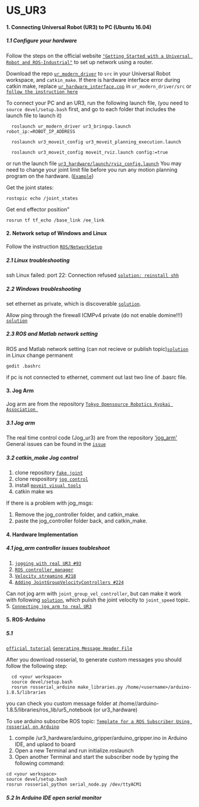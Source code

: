 # US_UR3

#### 1. Connecting Universal Robot (UR3) to PC (Ubuntu 16.04)
##### 1.1 Configure your hardware
Follow the steps on the official website [`"Getting Started with a Universal Robot and ROS-Industrial"`](http://wiki.ros.org/universal_robot/Tutorials/Getting%20Started%20with%20a%20Universal%20Robot%20and%20ROS-Industrial) to set up network using a router.

Download the repo [`ur_modern_driver`](https://github.com/ThomasTimm/ur_modern_driver) to `src` in your Universal Robot workspace, and `catkin_make`. If there is hardware interface error during catkin make, replace [`ur_hardware_interface.cpp`](https://github.com/iron-ox/ur_modern_driver/blob/883070d0b6c0c32b78bb1ca7155b8f3a1ead416c/src/ur_hardware_interface.cpp) in `ur_modern_driver/src` or [`follow the instruction here`](https://github.com/ros-industrial/ur_modern_driver/issues/135)

To connect your PC and an UR3, run the following launch file, (you need to `source devel/setup.bash` first, and go to each folder that includes the launch file to launch it)
```
  roslaunch ur_modern_driver ur3_bringup.launch robot_ip:=ROBOT_IP_ADDRESS

  roslaunch ur3_moveit_config ur3_moveit_planning_execution.launch

  roslaunch ur3_moveit_config moveit_rviz.launch config:=true
```
or run the launch file [`ur3_hardware/launch/rviz_config.launch`](https://github.com/Haoran-Zhao/US_UR3/blob/master/src/ur3_hardware/launch/rviz_config.launch)
You may need to change your joint limit file before you run any motion planning program on the hardware. ([`Example`](https://github.com/lihuang3/ur3_ROS-hardware/issues/1#issuecomment-422070509))

Get the joint states:
```
rostopic echo /joint_states
```
Get end effector position"
```
rosrun tf tf_echo /base_link /ee_link
```
#### 2. Network setup of Windows and Linux
Follow the instruction [`ROS/NetworkSetup`](http://wiki.ros.org/ROS/NetworkSetup)
##### 2.1 Linux troubleshooting
ssh Linux failed: port 22: Connection refused [`solution: reinstall shh`](https://stackoverflow.com/questions/17335728/connect-to-host-localhost-port-22-connection-refused)
##### 2.2 Windows troubleshooting
set ethernet as private, which is discoverable [`solution`](https://superuser.com/questions/627208/unable-to-ping-a-windows-machine-from-linux/1203485).

Allow ping through the firewall ICMPv4 private (do not enable domine!!!) [`solution`](https://www.faqforge.com/windows/windows-10/how-to-allow-ping-trough-the-firewall-in-windows-10/)

##### 2.3 ROS and Matlab network setting
ROS and Matlab network setting (can not recieve or publish topic)[`solution`](https://itectec.com/matlab/matlab-why-is-the-ros-subscriber-callback-in-matlab-not-triggered-when-messages-are-published-from-an-external-ros-node-not-in-matlab/)
in Linux change permanent
```
gedit .bashrc
```
if pc is not connected to ethernet, comment out last two line of .basrc file. 

#### 3. Jog Arm
Jog arm are from the repository [`Tokyo Opensource Robotics Kyokai Association
`](https://github.com/tork-a)
##### 3.1 Jog arm
The real time control code (Jog_ur3) are from the repository ['jog_arm'](https://github.com/UTNuclearRoboticsPublic/jog_arm)
General issues can be found in the [`issue`](https://github.com/UTNuclearRoboticsPublic/jog_arm/issues)

##### 3.2 catkin_make Jog control
1. clone repository [`fake joint`](https://github.com/tork-a/fake_joint)
2. clone respository [`jog control`](https://github.com/tork-a/jog_control)
3. install [`moveit visual tools`](https://github.com/ros-planning/moveit_visual_tools)
4. catkin make ws

If there is a problem with jog_msgs:
1. Remove the jog_controller folder, and catkin_make.
2. paste the jog_controller folder back, and catkin_make.

#### 4. Hardware Implementation
##### 4.1 jog_arm controller issues toubleshoot
1. [`jogging with real UR3 #93`](https://github.com/UTNuclearRoboticsPublic/jog_arm/issues/93)
2. [`ROS controller_manager`](http://wiki.ros.org/controller_manager)
3. [`Velocity streaming #218`](https://github.com/ros-industrial/ur_modern_driver/issues/218)
4. [`Adding JointGroupVelocityControllers #224`](https://github.com/rosindustrial/ur_modern_driver/pull/224/commits/e0032825cf1acaf5c81738f835eaf85410bdee84)

Can not jog arm with `joint_group_vel_controller`, but can make it work with following [`solution`](https://github.com/UTNuclearRoboticsPublic/jog_arm/issues/94#issuecomment-497584452), which pulish the joint velocity to `joint_speed` topic.
5. [`Connecting jog_arm to real UR3`](https://github.com/UTNuclearRoboticsPublic/jog_arm/issues/94)
#### 5. ROS-Arduino
##### 5.1
[`official tutorial`](http://wiki.ros.org/rosserial_arduino/Tutorials)
[`Generating Message Header File`](http://wiki.ros.org/rosserial_client/Tutorials/Generating%20Message%20Header%20Files)

After you download rosserial, to generate custom messages you should follow the following step:
```
  cd <your workspace>
  source devel/setup.bash
  rosrun rosserial_arduino make_libraries.py /home/<username>/arduino-1.8.5/libraries
```
you can check you custom message folder at /home/<username>/arduino-1.8.5/libraries/ros_lib/ur5_notebook (or ur3_hardware)

To use arduino subscribe ROS topic:
[`Template for a ROS Subscriber Using rosserial on Arduino`](https://www.intorobotics.com/template-for-a-ros-subscriber-using-rosserial-on-arduino/)
1. compile /ur3_hardware/arduino_gripper/arduino_gripper.ino in Arduino IDE, and uplaod to board
2. Open a new Terminal and run initialize.roslaunch
3. Open another Terminal and start the subscriber node by typing the following command:
```
cd <your workspace>
source devel/setup.bash
rosrun rosserial_python serial_node.py /dev/ttyACM1
```
##### 5.2 In Arduino IDE open serial monitor
